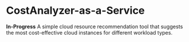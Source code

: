 # CostAnalyzer-as-a-Service
**In-Progress**
A simple cloud resource recommendation tool that suggests the most cost-effective cloud instances for different workload types.
